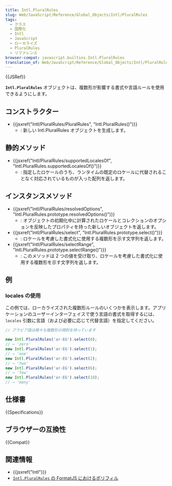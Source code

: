 ```yaml
---
title: Intl.PluralRules
slug: Web/JavaScript/Reference/Global_Objects/Intl/PluralRules
tags:
  - クラス
  - 国際化
  - Intl
  - JavaScript
  - ローカライズ
  - PluralRules
  - リファレンス
browser-compat: javascript.builtins.Intl.PluralRules
translation_of: Web/JavaScript/Reference/Global_Objects/Intl/PluralRules
---
```

{{JSRef}}

**`Intl.PluralRules`** オブジェクトは、複数形が影響する書式や言語ルールを使用できるようにします。

## コンストラクター

- {{jsxref("Intl/PluralRules/PluralRules", "Intl.PluralRules()")}}
  - : 新しい Intl.PluralRules オブジェクトを生成します。

## 静的メソッド

- {{jsxref("Intl/PluralRules/supportedLocalesOf", "Intl.PluralRules.supportedLocalesOf()")}}
  - : 指定したロケールのうち、ランタイムの既定のロケールに代替されることなく対応されているものが入った配列を返します。

## インスタンスメソッド

- {{jsxref("Intl/PluralRules/resolvedOptions", "Intl.PluralRules.prototype.resolvedOptions()")}}
  - : オブジェクトの初期化中に計算されたロケールとコレクションのオプションを反映したプロパティを持った新しいオブジェクトを返します。
- {{jsxref("Intl/PluralRules/select", "Intl.PluralRules.prototype.select()")}}
  - : ロケールを考慮した書式化に使用する複数形を示す文字列を返します。
- {{jsxref("Intl/PluralRules/selectRange", "Intl.PluralRules.prototype.selectRange()")}}
  - : このメソッドは 2 つの値を受け取り、ロケールを考慮した書式化に使用する複数形を示す文字列を返します。

## 例

### locales の使用

この例では、ローカライズされた複数形ルールのいくつかを表示します。アプリケーションのユーザーインターフェイスで使う言語の書式を取得するには、 `locales` 引数に言語（および必要に応じて代替言語）を指定してください。

```js
// アラビア語は様々な複数形の規則を持っています

new Intl.PluralRules('ar-EG').select(0);
// → 'zero'
new Intl.PluralRules('ar-EG').select(1);
// → 'one'
new Intl.PluralRules('ar-EG').select(2);
// → 'two'
new Intl.PluralRules('ar-EG').select(6);
// → 'few'
new Intl.PluralRules('ar-EG').select(18);
// → 'many'
```

## 仕様書

{{Specifications}}

## ブラウザーの互換性

{{Compat}}

## 関連情報

- {{jsxref("Intl")}}
- [`Intl.PluralRules` の FormatJS におけるポリフィル](https://formatjs.io/docs/polyfills/intl-pluralrules)
